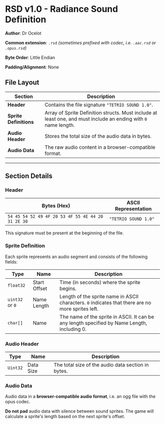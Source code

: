 # RSD v1.0 - Radiance Sound Definition

**Author**: Dr Ocelot

**Common extension**: `.rsd` *(sometimes prefixed with codec, i.e. `.aac.rsd` or `.opus.rsd`)*

**Byte Order**: Little Endian

**Padding/Alignment**: None

## File Layout
| Section            | Description |
|--------------------|-------------|
| **Header**        | Contains the file signature `"TETRIO SOUND 1.0"`. |
| **Sprite Definitions** | Array of Sprite Definition structs.  Must include at least one, and must include an ending with `0` name length. |
| **Audio Header**  | Stores the total size of the audio data in bytes. |
| **Audio Data**    | The raw audio content in a browser-compatible format. |
---
## Section Details

### Header

| Bytes (Hex)                                      | ASCII Representation |
|--------------------------------------------------|----------------------|
| `54 45 54 52 49 4F 20 53 4F 55 4E 44 20 31 2E 30` | `"TETRIO SOUND 1.0"` |

This signature must be present at the beginning of the file.

### Sprite Definition

Each sprite represents an audio segment and consists of the following fields:

| Type    | Name           | Description |
|---------|----------------|-------------|
| `float32` | Start Offset | Time (in seconds) where the sprite begins. |
| `uint32` or `0` | Name Length   | Length of the sprite name in ASCII characters. `0` indicates that there are no more sprites left.|
| `char[]` | Name          | The name of the sprite in ASCII. It can be any length specified by Name Length, including 0. |

### Audio Header

| Type    | Name          | Description |
|---------|--------------|-------------|
| `Uint32` | Data Size | The total size of the audio data section in bytes. |

### Audio Data

Audio data in a **browser-compatible audio format**,
i.e. an ogg file with the opus codec.

**Do not pad** audio data with silence between sound sprites.
The game will calculate a sprite's length based on the next sprite's offset.
